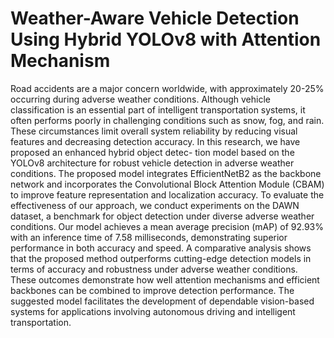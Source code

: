 # Weather-Aware Vehicle Detection Using Hybrid YOLOv8 with Attention Mechanism
Road accidents are a major concern worldwide, with approximately 20-25%
occurring during adverse weather conditions. Although vehicle classification is
an essential part of intelligent transportation systems, it often performs poorly
in challenging conditions such as snow, fog, and rain. These circumstances limit
overall system reliability by reducing visual features and decreasing detection
accuracy. In this research, we have proposed an enhanced hybrid object detec-
tion model based on the YOLOv8 architecture for robust vehicle detection in
adverse weather conditions. The proposed model integrates EfficientNetB2 as the
backbone network and incorporates the Convolutional Block Attention Module
(CBAM) to improve feature representation and localization accuracy. To evaluate
the effectiveness of our approach, we conduct experiments on the DAWN dataset,
a benchmark for object detection under diverse adverse weather conditions. Our
model achieves a mean average precision (mAP) of 92.93% with an inference
time of 7.58 milliseconds, demonstrating superior performance in both accuracy
and speed. A comparative analysis shows that the proposed method outperforms
cutting-edge detection models in terms of accuracy and robustness under adverse
weather conditions. These outcomes demonstrate how well attention mechanisms
and efficient backbones can be combined to improve detection performance. The
suggested model facilitates the development of dependable vision-based systems
for applications involving autonomous driving and intelligent transportation.
